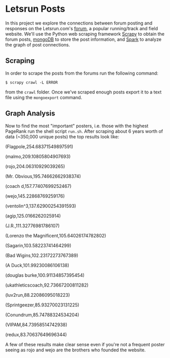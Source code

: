 # Letsrun Posts
In this project we explore the connections between forum posting
and responses on the Letsrun.com's [forum][letsrun], a popular 
running/track and field website. We'll use
the Python web scraping framework [Scrapy][scrapy] to obtain
the forum posts, [mongoDB][mongo] to store the post information,
and [Spark][spark] to analyze the graph of post connections.

## Scraping
In order to scrape the posts from the forums run the following command:
```
$ scrapy crawl -L ERROR
```
from the `crawl` folder. Once we've scraped enough posts export it
to a text file using the `mongoexport` command.

## Graph Analysis
Now to find the most "important" posters, i.e. those with the highest
PageRank run the shell script `run.sh`. After scraping about 6 years worth of data (~350,000 unique posts) the top results look like:

(Flagpole,254.68371549897591)
                                                                                      
(malmo,209.10805804907693)

(rojo,204.06310929039265)

(Mr. Obvious,195.74662662938374)

(coach d,157.77407699252467)

(wejo,145.22868769259176)

(ventolin^3,137.62900254391593)

(agip,125.0166262025914)

(J.R.,111.32776981786107)

(Lorenzo the Magnificent,105.64026174782802)

(Sagarin,103.58223741464299)

(Bad Wigins,102.23172273767389)

(A Duck,101.99230086106138)

(douglas burke,100.91134857395454)

(ukathleticscoach,92.73667200811282)

(luv2run,88.22086095018223)

(Sprintgeezer,85.93270023131225)

(Conundrum,85.74788324534204)

(VIPAM,84.73958514742938)

(redux,83.70637649696344)

A few of these results make clear sense even if you're not
a frequent poster seeing as rojo and wejo are the brothers who
founded the website.


[letsrun]: http://www.letsrun.com/forum "LetsRun"
[scrapy]: http://scrapy.org/ "Scrapy"
[mongo]: https://www.mongodb.org/ "mongoDB"
[spark]: https://spark.apache.org/ "Spark"
[pagerank]: http://en.wikipedia.org/wiki/PageRank "PageRank"
